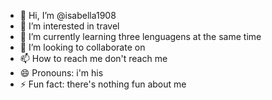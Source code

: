 - 👋 Hi, I’m @isabella1908
- 👀 I’m interested in travel
- 🌱 I’m currently learning three lenguagens at the same time
- 💞️ I’m looking to collaborate on 
- 📫 How to reach me don't reach me 
- 😄 Pronouns: i'm his
- ⚡ Fun fact: there's nothing fun about me 

<!---
isabella1908/isabella1908 is a ✨ special ✨ repository because its `README.md` (this file) appears on your GitHub profile.
You can click the Preview link to take a look at your changes.
--->
